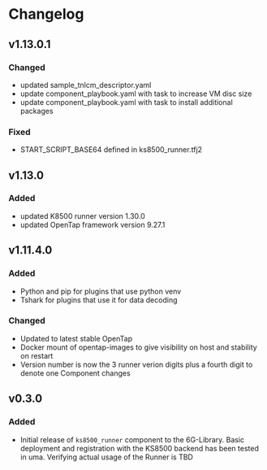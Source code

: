 # Changelog
## v1.13.0.1
### Changed
- updated sample_tnlcm_descriptor.yaml
- update component_playbook.yaml with task to increase VM disc size
- update component_playbook.yaml with task to install additional packages 
### Fixed
- START_SCRIPT_BASE64 defined in ks8500_runner.tfj2   
## v1.13.0
### Added
- updated K8500 runner version 1.30.0
- updated OpenTap framework version 9.27.1
## v1.11.4.0
### Added
- Python and pip for plugins that use python venv
- Tshark for plugins that use it for data decoding

### Changed
- Updated to latest stable OpenTap
- Docker mount of opentap-images to give visibility on host and stability on restart
- Version number is now the 3 runner verion digits plus a fourth digit to denote one Component changes

## v0.3.0
### Added
- Initial release of `ks8500_runner` component to the 6G-Library. Basic deployment and registration with the KS8500 backend has been tested in uma. Verifying actual usage of the Runner is TBD
